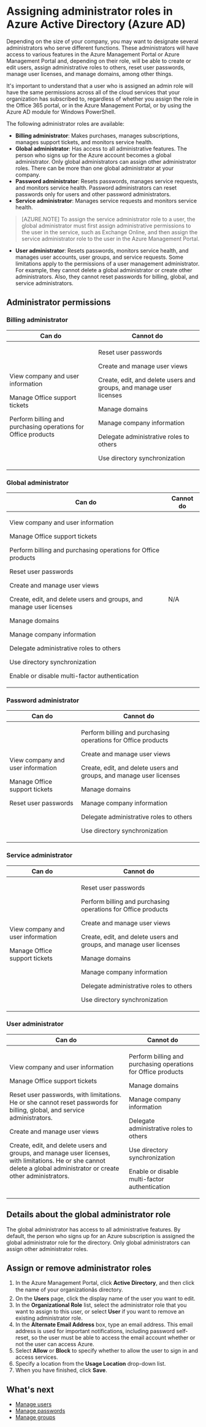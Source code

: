 <properties
	pageTitle="Assigning administrator roles in Azure Active Directory | Windows Azure"
	description="Explains what administrator roles are available with Azure Active Directory and how to assign them."
	services="active-directory"
	documentationCenter=""
	authors="curtand"
	manager="stevenpo"
	editor=""/>

<tags
	ms.service="active-directory"
	ms.date="12/01/2015"
	wacn.date=""/>

# Assigning administrator roles in Azure Active Directory (Azure AD)

Depending on the size of your company, you may want to designate several administrators who serve different functions. These administrators will have access to various features in the Azure Management Portal or Azure Management Portal and, depending on their role, will be able to create or edit users, assign administrative roles to others, reset user passwords, manage user licenses, and manage domains, among other things.

It's  important to understand that a user who is assigned an admin role will have the same permissions across all of the cloud services that your organization has subscribed to, regardless of whether you assign the role in the Office 365 portal, or in the Azure Management Portal, or by using the Azure AD module for Windows PowerShell.

The following administrator roles are available:

- **Billing administrator**: Makes purchases, manages subscriptions, manages support tickets, and monitors service health.
- **Global administrator**: Has access to all administrative features. The person who signs up for the Azure account becomes a global administrator. Only global administrators can assign other administrator roles. There can be more than one global administrator at your company.
- **Password administrator**: Resets passwords, manages service requests, and monitors service health. Password administrators can reset passwords only for users and other password administrators.
- **Service administrator**: Manages service requests and monitors service health.
> [AZURE.NOTE]
> To assign the service administrator role to a user, the global administrator must first assign administrative permissions to the user in the service, such as Exchange Online, and then assign the service administrator role to the user in the Azure Management Portal.

- **User administrator**: Resets passwords, monitors service health, and manages user accounts, user groups, and service requests. Some limitations apply to the permissions of a user management administrator. For example, they cannot delete a global administrator or create other administrators. Also, they cannot reset passwords for billing, global, and service administrators.

## Administrator permissions

### Billing administrator

Can do | Cannot do
------------- | -------------
<p>View company and user information</p><p>Manage Office support tickets</p><p>Perform billing and purchasing operations for Office products</p> | <p>Reset user passwords</p><p>Create and manage user views</p><p>Create, edit, and delete users and groups, and manage user licenses</p><p>Manage domains</p><p>Manage company information</p><p>Delegate administrative roles to others</p><p>Use directory synchronization</p>

### Global administrator

Can do | Cannot do
------------- | -------------
<p>View company and user information</p><p>Manage Office support tickets</p><p>Perform billing and purchasing operations for Office products</p> <p>Reset user passwords</p><p>Create and manage user views</p><p>Create, edit, and delete users and groups, and manage user licenses</p><p>Manage domains</p><p>Manage company information</p><p>Delegate administrative roles to others</p><p>Use directory synchronization</p><p>Enable or disable multi-factor authentication</p> | N/A

### Password administrator

Can do | Cannot do
------------- | -------------
<p>View company and user information</p><p>Manage Office support tickets</p><p>Reset user passwords</p> | <p>Perform billing and purchasing operations for Office products</p><p>Create and manage user views</p><p>Create, edit, and delete users and groups, and manage user licenses</p><p>Manage domains</p><p>Manage company information</p><p>Delegate administrative roles to others</p><p>Use directory synchronization</p>

### Service administrator

Can do | Cannot do
------------- | -------------
<p>View company and user information</p><p>Manage Office support tickets</p> | <p>Reset user passwords</p><p>Perform billing and purchasing operations for Office products</p><p>Create and manage user views</p><p>Create, edit, and delete users and groups, and manage user licenses</p><p>Manage domains</p><p>Manage company information</p><p>Delegate administrative roles to others</p><p>Use directory synchronization</p>

### User administrator

Can do | Cannot do
------------- | -------------
<p>View company and user information</p><p>Manage Office support tickets</p><p>Reset user passwords, with limitations. He or she cannot reset passwords for billing, global, and service administrators.</p><p>Create and manage user views</p><p>Create, edit, and delete users and groups, and manage user licenses, with limitations. He or she cannot delete a global administrator or create other administrators.</p> | <p>Perform billing and purchasing operations for Office products</p><p>Manage domains</p><p>Manage company information</p><p>Delegate administrative roles to others</p><p>Use directory synchronization</p><p>Enable or disable multi-factor authentication</p>

## Details about the global administrator role

The global administrator has access to all administrative features. By default, the person who signs up for an Azure subscription is assigned  the global administrator role for the directory. Only global administrators can assign other administrator roles.

## Assign or remove administrator roles


1. In the Azure Management Portal, click **Active Directory**, and then click the name of your organizationâs directory.
2. On the **Users** page, click the display name of the user you want to edit.
3. In the **Organizational Role** list, select the administrator role that you want to assign to this user, or select **User** if you want to remove an existing administrator role.
4. In the **Alternate Email Address** box, type an email address. This email address is used for important notifications, including password self-reset, so the user must be able to access the email account whether or not the user can access Azure.
5. Select **Allow** or **Block** to specify whether to allow the user to sign in and access services.
6. Specify a location from the **Usage Location** drop-down list.
7. When you have finished, click **Save**.

## What's next

- [Manage users](/documentation/articles/active-directory-manage-users)
- [Manage passwords](/documentation/articles/active-directory-manage-passwords)
- [Manage groups](/documentation/articles/active-directory-manage-groups)
